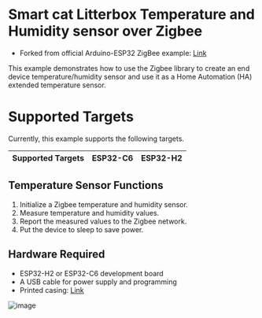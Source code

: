 # Smart cat Litterbox Temperature and Humidity sensor over Zigbee

* Forked from official Arduino-ESP32 ZigBee example: [Link](https://github.com/espressif/arduino-esp32/tree/master/libraries/Zigbee/examples/Zigbee_Temp_Hum_Sensor_Sleepy)

This example demonstrates how to use the Zigbee library to create an end device temperature/humidity sensor and use it as a Home Automation (HA) extended temperature sensor.

# Supported Targets

Currently, this example supports the following targets.

| Supported Targets | ESP32-C6 | ESP32-H2 |
| ----------------- | -------- | -------- |

## Temperature Sensor Functions

1. Initialize a Zigbee temperature and humidity sensor.
2. Measure temperature and humidity values.
3. Report the measured values to the Zigbee network.
4. Put the device to sleep to save power.

## Hardware Required

* ESP32-H2 or ESP32-C6 development board
* A USB cable for power supply and programming
* Printed casing: [Link](https://www.printables.com/model/1269127)

![image](https://media.printables.com/media/prints/0fcf8950-48ad-4e24-a2f0-dc8f0a4725cd/images/9532093_157c26aa-d401-4a20-95db-97805febcd71_ca07ce4a-f169-496b-ac45-5584c11387b0/thumbs/inside/1920x1440/jpg/img_20241223_221747__01.webp)